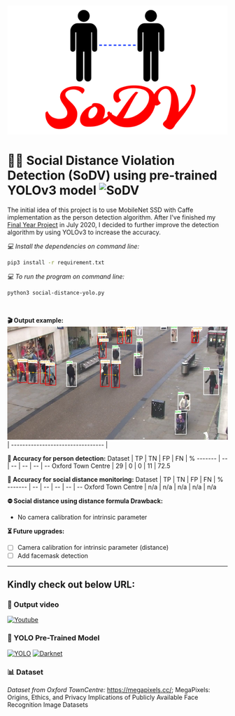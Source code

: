 <div align="center">
  <img src="images/SoDV.png">
</div>

# 🚶‍♂️ Social Distance Violation Detection (SoDV) using pre-trained YOLOv3 model ![SoDV](https://img.shields.io/badge/Build-v1.0-BLUE)

The initial idea of this project is to use MobileNet SSD with Caffe implementation as the person detection algorithm. After I've finished my [Final Year Project](https://github.com/afiqharith/Social-Distancing-and-Safety-Violation-Alert-ROI-MobileNetSSD-FYP) in July 2020, I decided to further improve the detection algorithm by using YOLOv3 to increase the accuracy.
</br>

_💻 Install the dependencies on command line:_

```sh
pip3 install -r requirement.txt
```

_💻 To run the program on command line:_

```sh
python3 social-distance-yolo.py
```

</br>

**🎬 Output example:**
![outputimage](/images/image.png) |
--------------------------------- |

**🎯 Accuracy for person detection:**
Dataset | TP | TN | FP | FN | %
------- | -- | -- | -- | -- | --
Oxford Town Centre | 29 | 0 | 0 | 11 | 72.5

**🎯 Accuracy for social distance monitoring:**
Dataset | TP | TN | FP | FN | %
------- | -- | -- | -- | -- | --
Oxford Town Centre | n/a | n/a | n/a | n/a | n/a

**⛔ Social distance using distance formula Drawback:**

- No camera calibration for intrinsic parameter

**⏳ Future upgrades:**

- [ ] Camera calibration for intrinsic parameter (distance)
- [ ] Add facemask detection

---

## Kindly check out below URL:

### 🎥 Output video

[![Youtube](https://img.shields.io/badge/Social_Distance_Violation_Detection-Youtube-RED)](https://www.youtube.com/watch?v=zXBDvDaJLHA)

### 👀 YOLO Pre-Trained Model

[![YOLO](https://img.shields.io/badge/YOLO-Darknet-YELLOW)](https://pjreddie.com/darknet/yolo/) [![Darknet](https://img.shields.io/badge/Darknet-GitHub-lightgrey)](https://github.com/pjreddie/darknet.git)

### 📊 Dataset

_Dataset from Oxford TownCentre:_ <https://megapixels.cc/>; MegaPixels: Origins, Ethics, and Privacy Implications of Publicly Available Face Recognition Image Datasets
